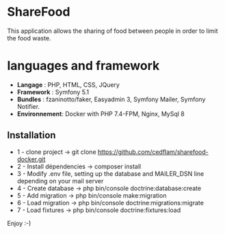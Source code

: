 # ShareFood
  
This application allows the sharing of food between people in order to limit the food waste.

# languages and framework
* **Langage** : PHP, HTML, CSS, JQuery
* **Framework** : Symfony 5.1
* **Bundles** : fzaninotto/faker,  Easyadmin 3, Symfony Mailer, Symfony Notifier.
* **Environnement**: Docker with PHP 7.4-FPM, Nginx, MySql 8 

## Installation
* 1 - clone project -> git clone https://github.com/cedflam/sharefood-docker.git 
* 2 - Install dépendencies -> composer install 
* 3 - Modify .env file,  setting up the database and MAILER_DSN line depending on your mail server 
* 4 - Create database -> php bin/console doctrine:database:create
* 5 - Add migration -> php bin/console make:migration 
* 6 - Load migration -> php bin/console doctrine:migrations:migrate
* 7 - Load fixtures -> php bin/console doctrine:fixtures:load 


Enjoy :-) 

